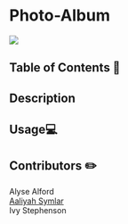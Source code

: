 # Photo-Album
<a href="#"><img src="https://img.shields.io/badge/javascript-80%25-blue"></a>

## Table of Contents 📖


## Description


## Usage💻


## Contributors ✏️

Alyse Alford
<br>
<a href="https://github.com/symlara" target="_blank">Aaliyah Symlar</a>
<br>
Ivy Stephenson